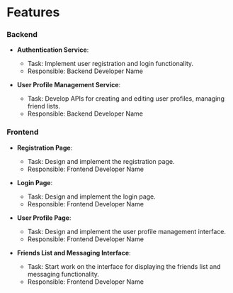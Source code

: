 # Features

### Backend
- **Authentication Service**:
  - Task: Implement user registration and login functionality.
  - Responsible: Backend Developer Name

- **User Profile Management Service**:
  - Task: Develop APIs for creating and editing user profiles, managing friend lists.
  - Responsible: Backend Developer Name

### Frontend
- **Registration Page**:
  - Task: Design and implement the registration page.
  - Responsible: Frontend Developer Name

- **Login Page**:
  - Task: Design and implement the login page.
  - Responsible: Frontend Developer Name

- **User Profile Page**:
  - Task: Design and implement the user profile management interface.
  - Responsible: Frontend Developer Name

- **Friends List and Messaging Interface**:
  - Task: Start work on the interface for displaying the friends list and messaging functionality.
  - Responsible: Frontend Developer Name
